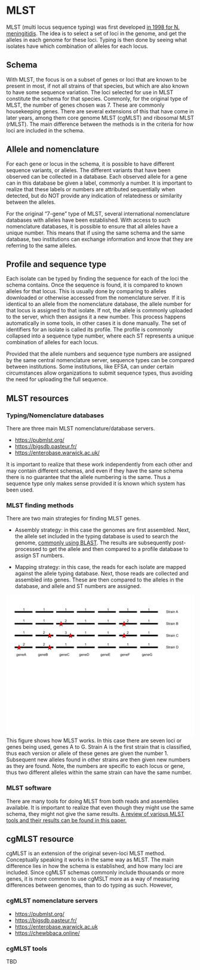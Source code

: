# MLST 
MLST (multi locus sequence typing) was first developed [in 1998 for N.
meningitidis](https://www.ncbi.nlm.nih.gov/pmc/articles/PMC19708/). The idea is
to select a set of loci in the genome, and get the alleles in each genome for
these loci. Typing is then done by seeing what isolates have which combination
of alleles for each locus.

## Schema
With MLST, the focus is on a subset of genes or loci that are known to be
present in most, if not all strains of that species, but which are also known to
have some sequence variation. The loci selected for use in MLST constitute the
schema for that species. Commonly, for the original type of MLST, the number of
genes chosen was 7. These are commonly housekeeping genes. There are several
extensions of this that have come in later years, among them core genome MLST
(cgMLST) and ribosomal MLST (rMLST). The main difference between the methods is
in the criteria for how loci are included in the schema.

## Allele and nomenclature
For each gene or locus in the schema, it is possible to have different sequence
variants, or alleles. The different variants that have been observed can be
collected in a database. Each observed allele for a gene can in this database
be given a label, commonly a number. It is important to realize that these
labels or numbers are attributed sequentially when detected, but do NOT provide
any indication of relatedness or similarity between the alleles.

For the original “7-gene” type of MLST, several international nomenclature
databases with alleles have been established. With access to such nomenclature
databases, it is possible to ensure that all alleles have a unique number. This
means that if using the same schema and the same database, two institutions can
exchange information and know that they are referring to the same alleles.

## Profile and sequence type
Each isolate can be typed by finding the sequence for each of the loci the
schema contains. Once the sequence is found, it is compared to known alleles for
that locus. This is usually done by comparing to alleles downloaded or otherwise
accessed from the nomenclature server. If it is identical to an allele from the
nomenclature database, the allele number for that locus is assigned to that
isolate. If not, the allele is commonly uploaded to the server, which then
assigns it a new number. This process happens automatically in some tools, in
other cases it is done manually. The set of identifiers for an isolate is called
its profile. The profile is commonly collapsed into a sequence type number,
where each ST represents a unique combination of alleles for each locus.

Provided that the allele numbers and sequence type numbers are assigned by the
same central nomenclature server, sequence types can be compared between
institutions. Some institutions, like EFSA, can under certain circumstances
allow organizations to submit sequence types, thus avoiding the need for
uploading the full sequence.  

## MLST resources

### Typing/Nomenclature databases

There are three main MLST nomenclature/database servers.  
* https://pubmlst.org/
* https://bigsdb.pasteur.fr/
* https://enterobase.warwick.ac.uk/


It is important to realize that these work independently from each other and may
contain different schemas, and even if they have the same schema there is no
guarantee that the allele numbering is the same. Thus a sequence type only makes
sense provided it is known which system has been used.

### MLST finding methods

There are two main strategies for finding MLST genes.

* Assembly strategy: in this case the genomes are first assembled. Next, the
  allele set included in the typing database is used to search the genome,
  [commonly using BLAST](https://blast.ncbi.nlm.nih.gov/Blast.cgi). The results
  are subsequently post-processed to get the allele and then compared to a
  profile database to assign ST numbers.

* Mapping strategy: in this case, the reads for each isolate are mapped against
  the allele typing database. Next, those reads are collected and assembled into
  genes. These are then compared to the alleles in the database, and allele and
  ST numbers are assigned.

![](mlst_typing.png)
This figure shows how MLST works. In this case there are seven loci or genes
being used, genes A to G. Strain A is the first strain that is classified, thus
each version or allele of these genes are given the number 1. Subsequent new
alleles found in other strains are then given new numbers as they are found.
Note, the numbers are specific to each locus or gene, thus two different alleles
within the same strain can have the same number.


### MLST software
There are many tools for doing MLST from both reads and assemblies available. It
is important to realize that even though they might use the same schema, they
might not give the same results. [A review of various MLST tools and their
results can be found in this
paper.](https://www.microbiologyresearch.org/content/journal/mgen/10.1099/mgen.0.000124)





## cgMLST resource

cgMLST is an extension of the original seven-loci MLST method. Conceptually speaking it works in the same way as MLST. The main difference lies in how the
schema is established, and how many loci are included. Since cgMLST schemas
commonly include thousands or more genes, it is more common to use cgMSLT
more as a way of measuring differences between genomes, than to do typing as
such. However,  

### cgMLST nomenclature servers

* https://pubmlst.org/
* https://bigsdb.pasteur.fr/
* https://enterobase.warwick.ac.uk
* https://chewbbaca.online/


### cgMLST tools

TBD
